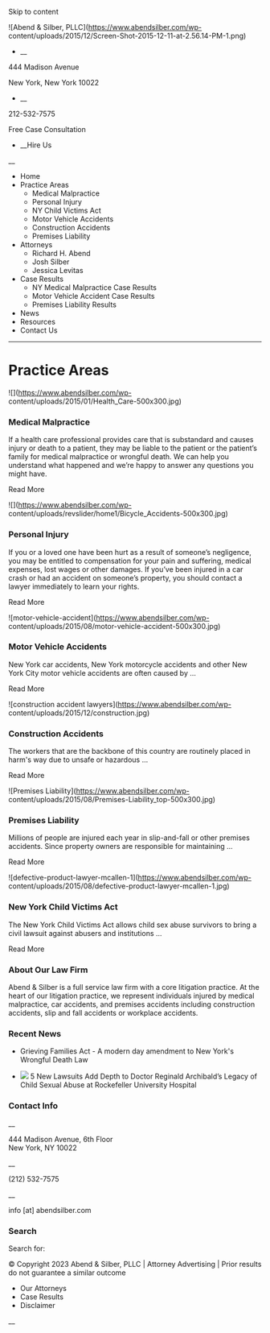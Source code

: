 Skip to content

![Abend & Silber, PLLC](https://www.abendsilber.com/wp-
content/uploads/2015/12/Screen-Shot-2015-12-11-at-2.56.14-PM-1.png)

  * __

444 Madison Avenue

New York, New York 10022

  * __

212-532-7575

Free Case Consultation

  * __Hire Us

__

  * Home
  * Practice Areas
    * Medical Malpractice
    * Personal Injury
    * NY Child Victims Act
    * Motor Vehicle Accidents
    * Construction Accidents
    * Premises Liability
  * Attorneys
    * Richard H. Abend
    * Josh Silber
    * Jessica Levitas
  * Case Results
    * NY Medical Malpractice Case Results
    * Motor Vehicle Accident Case Results
    * Premises Liability Results
  * News
  * Resources
  * Contact Us

________

# **Practice Areas**

![](https://www.abendsilber.com/wp-
content/uploads/2015/01/Health_Care-500x300.jpg)

### Medical Malpractice

If a health care professional provides care that is substandard and causes
injury or death to a patient, they may be liable to the patient or the
patient’s family for medical malpractice or wrongful death. We can help you
understand what happened and we’re happy to answer any questions you might
have.

Read More

![](https://www.abendsilber.com/wp-
content/uploads/revslider/home1/Bicycle_Accidents-500x300.jpg)

### Personal Injury

If you or a loved one have been hurt as a result of someone’s negligence, you
may be entitled to compensation for your pain and suffering, medical expenses,
lost wages or other damages. If you’ve been injured in a car crash or had an
accident on someone’s property, you should contact a lawyer immediately to
learn your rights.

Read More

![motor-vehicle-accident](https://www.abendsilber.com/wp-
content/uploads/2015/08/motor-vehicle-accident-500x300.jpg)

### Motor Vehicle Accidents

New York car accidents, New York motorcycle accidents and other New York City
motor vehicle accidents are often caused by ...

Read More

![construction accident lawyers](https://www.abendsilber.com/wp-
content/uploads/2015/12/construction.jpg)

### Construction Accidents

The workers that are the backbone of this country are routinely placed in
harm's way due to unsafe or hazardous ...

Read More

![Premises Liability](https://www.abendsilber.com/wp-
content/uploads/2015/08/Premises-Liability_top-500x300.jpg)

### Premises Liability

Millions of people are injured each year in slip-and-fall or other premises
accidents. Since property owners are responsible for maintaining ...

Read More

![defective-product-lawyer-mcallen-1](https://www.abendsilber.com/wp-
content/uploads/2015/08/defective-product-lawyer-mcallen-1.jpg)

### New York Child Victims Act

The New York Child Victims Act allows child sex abuse survivors to bring a
civil lawsuit against abusers and institutions ...

Read More

### About Our Law Firm

Abend & Silber is a full service law firm with a core litigation practice. At
the heart of our litigation practice, we represent individuals injured by
medical malpractice, car accidents, and premises accidents including
construction accidents, slip and fall accidents or workplace accidents.

### Recent News

  * Grieving Families Act - A modern day amendment to New York's Wrongful Death Law

  * ![](https://www.abendsilber.com/wp-content/uploads/2020/07/JAA-A-S-1-150x150.jpg) 5 New Lawsuits Add Depth to Doctor Reginald Archibald’s Legacy of Child Sexual Abuse at Rockefeller University Hospital

### Contact Info

__

444 Madison Avenue, 6th Floor  
New York, NY 10022

__

(212) 532-7575

__

info [at] abendsilber.com

### Search

Search for:

© Copyright 2023 Abend & Silber, PLLC | Attorney Advertising | Prior results
do not guarantee a similar outcome

  * Our Attorneys
  * Case Results
  * Disclaimer

__

